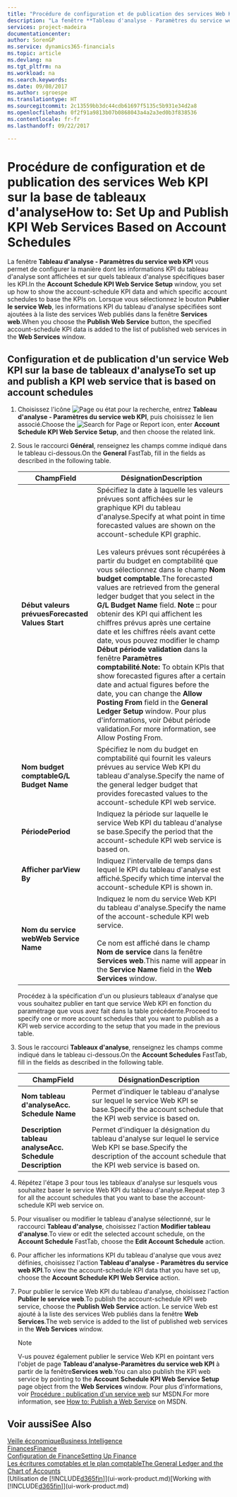 ```yaml
---
title: "Procédure de configuration et de publication des services Web KPI sur la base de tableaux d'analyse | Microsoft Docs"
description: "La fenêtre **Tableau d'analyse - Paramètres du service web KPI** vous permet de configurer la manière dont les informations KPI du tableau d'analyse sont affichées et sur quels tableaux d'analyse spécifiques baser les KPI."
services: project-madeira
documentationcenter: 
author: SorenGP
ms.service: dynamics365-financials
ms.topic: article
ms.devlang: na
ms.tgt_pltfrm: na
ms.workload: na
ms.search.keywords: 
ms.date: 09/08/2017
ms.author: sgroespe
ms.translationtype: HT
ms.sourcegitcommit: 2c13559bb3dc44cdb61697f5135c5b931e34d2a8
ms.openlocfilehash: 0f2f91a9813b07b0868043a4a2a3ed0b3f838536
ms.contentlocale: fr-fr
ms.lasthandoff: 09/22/2017

---
```

# <a name="how-to-set-up-and-publish-kpi-web-services-based-on-account-schedules"></a><span data-ttu-id="32b1c-103">Procédure de configuration et de publication des services Web KPI sur la base de tableaux d'analyse</span><span class="sxs-lookup"><span data-stu-id="32b1c-103">How to: Set Up and Publish KPI Web Services Based on Account Schedules</span></span>
<span data-ttu-id="32b1c-104">La fenêtre **Tableau d'analyse - Paramètres du service web KPI** vous permet de configurer la manière dont les informations KPI du tableau d'analyse sont affichées et sur quels tableaux d'analyse spécifiques baser les KPI.</span><span class="sxs-lookup"><span data-stu-id="32b1c-104">In the **Account Schedule KPI Web Service Setup** window, you set up how to show the account-schedule KPI data and which specific account schedules to base the KPIs on.</span></span> <span data-ttu-id="32b1c-105">Lorsque vous sélectionnez le bouton **Publier le service Web**, les informations KPI du tableau d'analyse spécifiées sont ajoutées à la liste des services Web publiés dans la fenêtre **Services web**.</span><span class="sxs-lookup"><span data-stu-id="32b1c-105">When you choose the **Publish Web Service** button, the specified account-schedule KPI data is added to the list of published web services in the **Web Services** window.</span></span>  

## <a name="to-set-up-and-publish-a-kpi-web-service-that-is-based-on-account-schedules"></a><span data-ttu-id="32b1c-106">Configuration et de publication d'un service Web KPI sur la base de tableaux d'analyse</span><span class="sxs-lookup"><span data-stu-id="32b1c-106">To set up and publish a KPI web service that is based on account schedules</span></span>  

1.  <span data-ttu-id="32b1c-107">Choisissez l'icône ![Page ou état pour la recherche](media/ui-search/search_small.png "Page ou état pour la recherche"), entrez **Tableau d'analyse - Paramètres du service web KPI**, puis choisissez le lien associé.</span><span class="sxs-lookup"><span data-stu-id="32b1c-107">Choose the ![Search for Page or Report](media/ui-search/search_small.png "Search for Page or Report icon") icon, enter **Account Schedule KPI Web Service Setup**, and then choose the related link.</span></span>  
2.  <span data-ttu-id="32b1c-108">Sous le raccourci **Général**, renseignez les champs comme indiqué dans le tableau ci-dessous.</span><span class="sxs-lookup"><span data-stu-id="32b1c-108">On the **General** FastTab, fill in the fields as described in the following table.</span></span>  

    |<span data-ttu-id="32b1c-109">Champ</span><span class="sxs-lookup"><span data-stu-id="32b1c-109">Field</span></span>|<span data-ttu-id="32b1c-110">Désignation</span><span class="sxs-lookup"><span data-stu-id="32b1c-110">Description</span></span>|  
    |---------------------------------|---------------------------------------|  
    |<span data-ttu-id="32b1c-111">**Début valeurs prévues**</span><span class="sxs-lookup"><span data-stu-id="32b1c-111">**Forecasted Values Start**</span></span>|<span data-ttu-id="32b1c-112">Spécifiez la date à laquelle les valeurs prévues sont affichées sur le graphique KPI du tableau d'analyse.</span><span class="sxs-lookup"><span data-stu-id="32b1c-112">Specify at what point in time forecasted values are shown on the account-schedule KPI graphic.</span></span><br /><br /> <span data-ttu-id="32b1c-113">Les valeurs prévues sont récupérées à partir du budget en comptabilité que vous sélectionnez dans le champ **Nom budget comptable**.</span><span class="sxs-lookup"><span data-stu-id="32b1c-113">The forecasted values are retrieved from the general ledger budget that you select in the **G/L Budget Name** field.</span></span> <span data-ttu-id="32b1c-114">**Note ::** pour obtenir des KPI qui affichent les chiffres prévus après une certaine date et les chiffres réels avant cette date, vous pouvez modifier le champ **Début période validation** dans la fenêtre **Paramètres comptabilité**.</span><span class="sxs-lookup"><span data-stu-id="32b1c-114">**Note:**  To obtain KPIs that show forecasted figures after a certain date and actual figures before the date, you can change the **Allow Posting From** field in the **General Ledger Setup** window.</span></span> <span data-ttu-id="32b1c-115">Pour plus d'informations, voir Début période validation.</span><span class="sxs-lookup"><span data-stu-id="32b1c-115">For more information, see Allow Posting From.</span></span>|  
    |<span data-ttu-id="32b1c-116">**Nom budget comptable**</span><span class="sxs-lookup"><span data-stu-id="32b1c-116">**G/L Budget Name**</span></span>|<span data-ttu-id="32b1c-117">Spécifiez le nom du budget en comptabilité qui fournit les valeurs prévues au service Web KPI du tableau d'analyse.</span><span class="sxs-lookup"><span data-stu-id="32b1c-117">Specify the name of the general ledger budget that provides forecasted values to the account-schedule KPI web service.</span></span>|  
    |<span data-ttu-id="32b1c-118">**Période**</span><span class="sxs-lookup"><span data-stu-id="32b1c-118">**Period**</span></span>|<span data-ttu-id="32b1c-119">Indiquez la période sur laquelle le service Web KPI du tableau d'analyse se base.</span><span class="sxs-lookup"><span data-stu-id="32b1c-119">Specify the period that the account-schedule KPI web service is based on.</span></span>|  
    |<span data-ttu-id="32b1c-120">**Afficher par**</span><span class="sxs-lookup"><span data-stu-id="32b1c-120">**View By**</span></span>|<span data-ttu-id="32b1c-121">Indiquez l'intervalle de temps dans lequel le KPI du tableau d'analyse est affiché.</span><span class="sxs-lookup"><span data-stu-id="32b1c-121">Specify which time interval the account-schedule KPI is shown in.</span></span>|  
    |<span data-ttu-id="32b1c-122">**Nom du service web**</span><span class="sxs-lookup"><span data-stu-id="32b1c-122">**Web Service Name**</span></span>|<span data-ttu-id="32b1c-123">Indiquez le nom du service Web KPI du tableau d'analyse.</span><span class="sxs-lookup"><span data-stu-id="32b1c-123">Specify the name of the account-schedule KPI web service.</span></span><br /><br /> <span data-ttu-id="32b1c-124">Ce nom est affiché dans le champ **Nom de service** dans la fenêtre **Services web**.</span><span class="sxs-lookup"><span data-stu-id="32b1c-124">This name will appear in the **Service Name** field in the **Web Services** window.</span></span>|  

    <span data-ttu-id="32b1c-125">Procédez à la spécification d'un ou plusieurs tableaux d'analyse que vous souhaitez publier en tant que service Web KPI en fonction du paramétrage que vous avez fait dans la table précédente.</span><span class="sxs-lookup"><span data-stu-id="32b1c-125">Proceed to specify one or more account schedules that you want to publish as a KPI web service according to the setup that you made in the previous table.</span></span>  

3.  <span data-ttu-id="32b1c-126">Sous le raccourci **Tableaux d'analyse**, renseignez les champs comme indiqué dans le tableau ci-dessous.</span><span class="sxs-lookup"><span data-stu-id="32b1c-126">On the **Account Schedules** FastTab, fill in the fields as described in the following table.</span></span>  

    |<span data-ttu-id="32b1c-127">Champ</span><span class="sxs-lookup"><span data-stu-id="32b1c-127">Field</span></span>|<span data-ttu-id="32b1c-128">Désignation</span><span class="sxs-lookup"><span data-stu-id="32b1c-128">Description</span></span>|  
    |---------------------------------|---------------------------------------|  
    |<span data-ttu-id="32b1c-129">**Nom tableau d'analyse**</span><span class="sxs-lookup"><span data-stu-id="32b1c-129">**Acc. Schedule Name**</span></span>|<span data-ttu-id="32b1c-130">Permet d'indiquer le tableau d'analyse sur lequel le service Web KPI se base.</span><span class="sxs-lookup"><span data-stu-id="32b1c-130">Specify the account schedule that the KPI web service is based on.</span></span>|  
    |<span data-ttu-id="32b1c-131">**Description tableau analyse**</span><span class="sxs-lookup"><span data-stu-id="32b1c-131">**Acc. Schedule Description**</span></span>|<span data-ttu-id="32b1c-132">Permet d'indiquer la désignation du tableau d'analyse sur lequel le service Web KPI se base.</span><span class="sxs-lookup"><span data-stu-id="32b1c-132">Specify the description of the account schedule that the KPI web service is based on.</span></span>|  

4.  <span data-ttu-id="32b1c-133">Répétez l'étape 3 pour tous les tableaux d'analyse sur lesquels vous souhaitez baser le service Web KPI du tableau d'analyse.</span><span class="sxs-lookup"><span data-stu-id="32b1c-133">Repeat step 3 for all the account schedules that you want to base the account-schedule KPI web service on.</span></span>  
5.  <span data-ttu-id="32b1c-134">Pour visualiser ou modifier le tableau d'analyse sélectionné, sur le raccourci **Tableau d'analyse**, choisissez l'action **Modifier tableau d'analyse**.</span><span class="sxs-lookup"><span data-stu-id="32b1c-134">To view or edit the selected account schedule, on the **Account Schedule** FastTab, choose the **Edit Account Schedule** action.</span></span>  
6.  <span data-ttu-id="32b1c-135">Pour afficher les informations KPI du tableau d'analyse que vous avez définies, choisissez l'action **Tableau d'analyse - Paramètres du service web KPI**.</span><span class="sxs-lookup"><span data-stu-id="32b1c-135">To view the account-schedule KPI data that you have set up, choose the **Account Schedule KPI Web Service** action.</span></span>  
7.  <span data-ttu-id="32b1c-136">Pour publier le service Web KPI du tableau d'analyse, choisissez l'action **Publier le service web**.</span><span class="sxs-lookup"><span data-stu-id="32b1c-136">To publish the account-schedule KPI web service, choose the **Publish Web Service** action.</span></span> <span data-ttu-id="32b1c-137">Le service Web est ajouté à la liste des services Web publiés dans la fenêtre **Web Services**.</span><span class="sxs-lookup"><span data-stu-id="32b1c-137">The web service is added to the list of published web services in the **Web Services** window.</span></span>  

    > [!NOTE]  
    >  <span data-ttu-id="32b1c-138">V-us pouvez également publier le service Web KPI en pointant vers l'objet de page **Tableau d'analyse\-Paramètres du service web KPI** à partir de la fenêtre**Services web**.</span><span class="sxs-lookup"><span data-stu-id="32b1c-138">You can also publish the KPI web service by pointing to the **Account Schedule KPI Web Service Setup** page object from the **Web Services** window.</span></span> <span data-ttu-id="32b1c-139">Pour plus d'informations, voir [Procédure : publication d'un service web](https://msdn.microsoft.com/en-us/library/dd338978.aspx) sur MSDN.</span><span class="sxs-lookup"><span data-stu-id="32b1c-139">For more information, see [How to: Publish a Web Service](https://msdn.microsoft.com/en-us/library/dd338978.aspx) on MSDN.</span></span>  

## <a name="see-also"></a><span data-ttu-id="32b1c-140">Voir aussi</span><span class="sxs-lookup"><span data-stu-id="32b1c-140">See Also</span></span>  
[<span data-ttu-id="32b1c-141">Veille économique</span><span class="sxs-lookup"><span data-stu-id="32b1c-141">Business Intelligence</span></span>](bi.md)  
[<span data-ttu-id="32b1c-142">Finances</span><span class="sxs-lookup"><span data-stu-id="32b1c-142">Finance</span></span>](finance.md)  
[<span data-ttu-id="32b1c-143">Configuration de Finance</span><span class="sxs-lookup"><span data-stu-id="32b1c-143">Setting Up Finance</span></span>](finance-setup-finance.md)  
[<span data-ttu-id="32b1c-144">Les écritures comptables et le plan comptable</span><span class="sxs-lookup"><span data-stu-id="32b1c-144">The General Ledger and the Chart of Accounts</span></span>](finance-general-ledger.md)  
<span data-ttu-id="32b1c-145">[Utilisation de [!INCLUDE[d365fin](includes/d365fin_md.md)]](ui-work-product.md)</span><span class="sxs-lookup"><span data-stu-id="32b1c-145">[Working with [!INCLUDE[d365fin](includes/d365fin_md.md)]](ui-work-product.md)</span></span>

